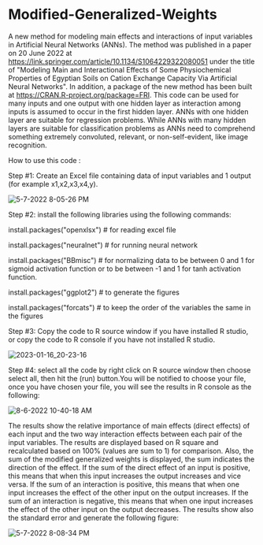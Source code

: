 # Modified-Generalized-Weights
A new method for modeling main effects and interactions of input variables in Artificial Neural Networks (ANNs). The method was published in a paper on 20 June 2022 at
https://link.springer.com/article/10.1134/S1064229322080051 under the title of "Modeling Main and Interactional Effects of Some Physiochemical Properties of Egyptian Soils on Cation Exchange Capacity Via Artificial Neural Networks". In addition, a package of the new method has been built at https://CRAN.R-project.org/package=FRI.
This code can be used for many inputs and one output with one hidden layer as interaction among inputs is assumed to occur in the first hidden layer. ANNs with one hidden layer are suitable for regression problems. While ANNs with many hidden layers are suitable for classification problems as ANNs need to comprehend something extremely convoluted, relevant, or non-self-evident, like image recognition.
 
How to use this code :

Step #1: Create an Excel file containing data of input variables and 1 output (for example x1,x2,x3,x4,y).

![5-7-2022 8-05-26 PM](https://user-images.githubusercontent.com/95976623/167266623-450e0b8c-4f4a-4c1d-b5c1-87e9bda65bae.jpg)


Step #2: install the following libraries using the following commands: 

install.packages("openxlsx") # for reading excel file

install.packages("neuralnet") # for running neural network

install.packages("BBmisc") # for normalizing data to be between 0 and 1 for sigmoid activation function 
or to be between -1 and 1 for tanh activation function.

install.packages("ggplot2") # to generate the figures

install.packages("forcats") # to keep the order of the variables the same in the figures



Step #3: Copy the code to R source window if you have installed R studio, or copy the code to R console if you have not installed R studio.

![2023-01-16_20-23-16](https://user-images.githubusercontent.com/95976623/212744631-8672f0c7-e5e3-4033-9fbb-20651505522e.jpg)


Step #4: select all the code by right click  on R source window then choose select all, then hit the (run) button.You will be notified to choose your file, once you have chosen your file, you will see the results in R console as the following:

![8-6-2022 10-40-18 AM](https://user-images.githubusercontent.com/95976623/183242063-8ad7cea5-4e22-4e4c-bc0a-687da57670db.jpg)

The results show the relative importance of main effects (direct effects) of each input and the two way interaction effects between each pair of the input variables. The results are displayed based on R square and recalculated based on 100% (values are sum to 1) for comparison. Also, the sum of the modified generalized weights is displayed, the sum indicates the direction of the effect. If the sum of the direct effect of an input is positive, this means that when this input increases the output increases and vice versa. If the sum of an interaction is positive, this means that when one input increases the effect of the other input on the output increases. If the sum of an interaction is negative, this means that when one input increases the effect of the other input on the output decreases. The results show also the standard error and generate the following figure:

![5-7-2022 8-08-34 PM](https://user-images.githubusercontent.com/95976623/167266661-cb16ded5-413e-4be1-bed7-ff0e4a96ac67.jpg)



